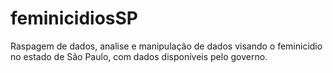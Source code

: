 # feminicidiosSP
 Raspagem de dados, analise e manipulação de dados visando o feminicidio no estado de São Paulo, com dados disponíveis pelo governo.
